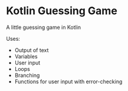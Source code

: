 # Kotlin Guessing Game

A little guessing game in Kotlin

Uses:
- Output of text
- Variables
- User input
- Loops
- Branching
- Functions for user input with error-checking

